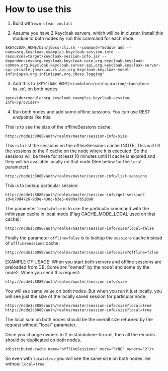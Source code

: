 How to use this
===============
1) Build with `mvn clean install`

2) Assume you have 2 Keycloak servers, which will be in cluster. Install this module to both nodes by run this command for each node:

````
$KEYCLOAK_HOME/bin/jboss-cli.sh --command="module add --name=org.keycloak.examples.keycloak-session-info --resources=target/keycloak-session-info.jar --dependencies=org.keycloak.keycloak-core,org.keycloak.keycloak-common,org.keycloak.keycloak-server-spi,org.keycloak.keycloak-server-spi-private,javax.ws.rs.api,org.keycloak.keycloak-model-infinispan,org.infinispan,org.jboss.logging"
````


3) Add this to `$KEYCLOAK_HOME/standalone/configuration/standalone-ha.xml` on both nodes:


````
<provider>module:org.keycloak.examples.keycloak-session-info</provider>
````

4) Run both nodes and add some offline sessions. You can use REST endpoints like this:


This is to see the size of the offlineSessions cache:

````
http://node1:8080/auth/realms/master/session-info/size
````

This is to list the sessions on the offlineSessions cache (NOTE: This will fill the sessions to the l1 cache on the node where it is executed. 
So the sessions will be there for at least 10 minutes until l1 cache is expired and they will be available locally on that node (See below for the `local` parameter):

````
http://node1:8080/auth/realms/master/session-info/list-sessions
````

This is to lookup particular session:

````
http://node1:8080/auth/realms/master/session-info/get-session?id=870d4726-9d9e-438c-b3e5-69d0a7b52098
````


The parameter `local=false` is to use the particular command with the infinispan cache in local mode (Flag CACHE_MODE_LOCAL used on that cache):
````
http://node1:8080/auth/realms/master/session-info/size?local=false
````

Finally the parameter `offline=false` is to lookup the `sessions` cache instead of `offlineSessions` cache:
````
http://node1:8080/auth/realms/master/session-info/size?offline=false
````


EXAMPLE OF USAGE:
When you start both servers and offline sessions are preloaded from DB. Some are "owned" by the node1 and some by the node2. When you send this request:

````
http://node1:8080/auth/realms/master/session-info/size
````

You will see same value on both nodes. But when you run it just locally, you will see just the size of the locally saved session for particular node. 
````
http://node1:8080/auth/realms/master/session-info/size?local=true
http://node2:8080/auth/realms/master/session-info/size?local=true
````

The local sum on both nodes should be the overall size returned by the request without "local" parameter.
 
Once you change owners to 2 in standalone-ha.xml, then all the records should be duplicated on both nodes. 

 
````
<distributed-cache name="offlineSessions" mode="SYNC" owners="2"/>
````

So even with `local=true` you will see the same size on both nodes like 
without `local=true`.
 